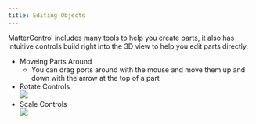 ```yaml
---
title: Editing Objects
---
```

MatterControl includes many tools to help you create parts, it also has intuitive controls build right into the 3D view to help you edit parts directly.

- Moveing Parts Around
  - You can drag ports around with the mouse and move them up and down with the arrow at the top of a part
- Rotate Controls  
  ![](https://www.matterhackers.com/r/1oH3i1)
 - Scale Controls  
  ![](https://www.matterhackers.com/r/yNqiNT)
